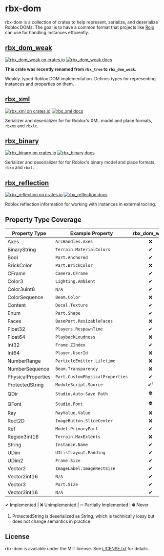 # rbx-dom
rbx-dom is a collection of crates to help represent, serialize, and deserialize Roblox DOMs. The goal is to have a common format that projects like [Rojo](https://github.com/LPGhatguy/rojo) can use for handling Instances efficiently.

## [rbx_dom_weak](rbx_dom_weak)
[![rbx_dom_weak on crates.io](https://img.shields.io/crates/v/rbx_dom_weak.svg)](https://crates.io/crates/rbx_dom_weak)
[![rbx_dom_weak docs](https://img.shields.io/badge/docs-docs.rs-orange.svg)](https://docs.rs/rbx_dom_weak)

**This crate was recently renamed from `rbx_tree` to `rbx_dom_weak`.**

Weakly-typed Roblox DOM implementation. Defines types for representing instances and properties on them.

## [rbx_xml](rbx_xml)
[![rbx_xml on crates.io](https://img.shields.io/crates/v/rbx_xml.svg)](https://crates.io/crates/rbx_xml)
[![rbx_xml docs](https://img.shields.io/badge/docs-docs.rs-orange.svg)](https://docs.rs/rbx_xml)

Serializer and deserializer for for Roblox's XML model and place formats, `rbxmx` and `rbxlx`.

## [rbx_binary](rbx_binary)
[![rbx_binary on crates.io](https://img.shields.io/crates/v/rbx_binary.svg)](https://crates.io/crates/rbx_binary)
[![rbx_binary docs](https://img.shields.io/badge/docs-docs.rs-orange.svg)](https://docs.rs/rbx_binary)

Serializer and deserializer for for Roblox's binary model and place formats, `rbxm` and `rbxl`.

## [rbx_reflection](rbx_reflection)
[![rbx_reflection on crates.io](https://img.shields.io/crates/v/rbx_reflection.svg)](https://crates.io/crates/rbx_reflection)
[![rbx_reflection docs](https://img.shields.io/badge/docs-docs.rs-orange.svg)](https://docs.rs/rbx_reflection)

Roblox reflection information for working with Instances in external tooling.

## Property Type Coverage

| Property Type      | Example Property                | rbx\_dom\_weak | rbx\_xml | rbx\_binary |
| ------------------ | ------------------------------- |:---------:|:--------:|:-----------:|
| Axes               | `ArcHandles.Axes`               | ❌ | ❌ | ❌ |
| BinaryString       | `Terrain.MaterialColors`        | ✔ | ✔ | ❌ |
| Bool               | `Part.Anchored`                 | ✔ | ✔ | ✔ |
| BrickColor         | `Part.BrickColor`               | ❌ | ❌ | ❌ |
| CFrame             | `Camera.CFrame`                 | ✔ | ✔ | ❌ |
| Color3             | `Lighting.Ambient`              | ✔ | ✔ | ❌ |
| Color3uint8        | `N/A`                           | ✔ | ✔ | ❌ |
| ColorSequence      | `Beam.Color`                    | ❌ | ❌ | ❌ |
| Content            | `Decal.Texture`                 | ✔ | ✔ | ❌ |
| Enum               | `Part.Shape`                    | ✔ | ✔ | ❌ |
| Faces              | `BasePart.ResizableFaces`       | ❌ | ❌ | ❌ |
| Float32            | `Players.RespawnTime`           | ✔ | ✔ | ❌ |
| Float64            | `PlaybackLoudness`              | ❌ | ❌ | ❌ |
| Int32              | `Frame.ZIndex`                  | ✔ | ✔ | ❌ |
| Int64              | `Player.UserId`                 | ❌ | ❌ | ❌ |
| NumberRange        | `ParticleEmitter.Lifetime`      | ❌ | ❌ | ❌ |
| NumberSequence     | `Beam.Transparency`             | ❌ | ❌ | ❌ |
| PhysicalProperties | `Part.CustomPhysicalProperties` | ✔ | ➖ | ❌ |
| ProtectedString    | `ModuleScript.Source`           | ✔¹ | ✔¹ | ❌ |
| QDir               | `Studio.Auto-Save Path`         | ⛔ | ⛔ | ⛔ |
| QFont              | `Studio.Font`                   | ⛔ | ⛔ | ⛔ |
| Ray                | `RayValue.Value`                | ❌ | ❌ | ❌ |
| Rect2D             | `ImageButton.SliceCenter`       | ❌ | ❌ | ❌ |
| Ref                | `Model.PrimaryPart`             | ✔ | ➖ | ❌ |
| Region3int16       | `Terrain.MaxExtents`            | ❌ | ❌ | ❌ |
| String             | `Instance.Name`                 | ✔ | ✔ | ✔ |
| UDim               | `UIListLayout.Padding`          | ✔ | ✔ | ❌ |
| UDim2              | `Frame.Size`                    | ✔ | ✔ | ❌ |
| Vector2            | `ImageLabel.ImageRectSize`      | ✔ | ✔ | ❌ |
| Vector2int16       | `N/A`                           | ✔ | ✔ | ❌ |
| Vector3            | `Part.Size`                     | ✔ | ✔ | ❌ |
| Vector3int16       | `N/A`                           | ✔ | ✔ | ❌ |

✔ Implemented | ❌ Unimplemented | ➖ Partially Implemented | ⛔ Never

1. ProtectedString is deserialized as String, which is technically lossy but does not change semantics in practice

## License
rbx-dom is available under the MIT license. See [LICENSE.txt](LICENSE.txt) for details.